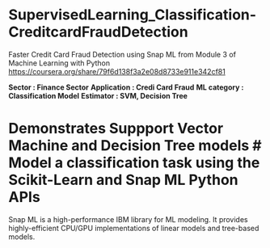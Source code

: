 # SupervisedLearning_Classification-CreditcardFraudDetection
Faster Credit Card Fraud Detection using Snap ML from Module 3 of Machine Learning with Python https://coursera.org/share/79f6d138f3a2e08d8733e911e342cf81

**Sector : Finance Sector** 
**Application : Credi Card Fraud**
**ML category : Classification Model**
**Estimator : SVM, Decision Tree** 

# Demonstrates Suppport Vector Machine and Decision Tree models # Model a classification task using the Scikit-Learn and Snap ML Python APIs
Snap ML is a high-performance IBM library for ML modeling. It provides highly-efficient CPU/GPU implementations of linear models and tree-based models.
